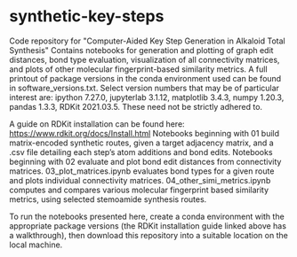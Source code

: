 # synthetic-key-steps
Code repository for "Computer-Aided Key Step Generation in Alkaloid Total Synthesis"
Contains notebooks for generation and plotting of graph edit distances, bond type evaluation, visualization of all connectivity matrices, and plots of other molecular fingerprint-based similarity metrics. 
A full printout of package versions in the conda environment used can be found in software_versions.txt. Select version numbers that may be of particular interest are: ipython 7.27.0, jupyterlab 3.1.12, matplotlib 3.4.3, numpy 1.20.3, pandas 1.3.3, RDKit 2021.03.5. These need not be strictly adhered to.

A guide on RDKit installation can be found here: https://www.rdkit.org/docs/Install.html
Notebooks beginning with 01 build matrix-encoded synthetic routes, given a target adjacency matrix, and a .csv file detailing each step’s atom additions and bond edits. 
Notebooks beginning with 02 evaluate and plot bond edit distances from connectivity matrices.
03_plot_matrices.ipynb evaluates bond types for a given route and plots individual connectivity matrices.
04_other_simi_metrics.ipynb computes and compares various molecular fingerprint based similarity metrics, using selected stemoamide synthesis routes.

To run the notebooks presented here, create a conda environment with the appropriate package versions (the RDKit installation guide linked above has a walkthrough), then download this repository into a suitable location on the local machine.
